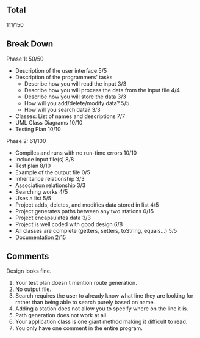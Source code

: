 ## Total

111/150

## Break Down

Phase 1: 50/50

- Description of the user interface 5/5
- Description of the programmers' tasks
  - Describe how you will read the input 3/3
  - Describe how you will process the data from the input file 4/4
  - Describe how you will store the data 3/3
  - How will you add/delete/modify data? 5/5
  - How will you search data? 3/3
- Classes: List of names and descriptions 7/7
- UML Class Diagrams 10/10
- Testing Plan 10/10

Phase 2: 61/100

- Compiles and runs with no run-time errors 10/10
- Include input file(s) 8/8
- Test plan 8/10
- Example of the output file 0/5
- Inheritance relationship 3/3
- Association relationship 3/3
- Searching works 4/5
- Uses a list 5/5
- Project adds, deletes, and modifies data stored in list 4/5
- Project generates paths between any two stations 0/15
- Project encapsulates data 3/3
- Project is well coded with good design 6/8
- All classes are complete (getters, setters, toString, equals...) 5/5
- Documentation 2/15

## Comments

Design looks fine.

1.  Your test plan doesn't mention route generation.
2.  No output file.
3.  Search requires the user to already know what line they are looking for rather than being able to search purely based on name.
4.  Adding a station does not allow you to specify where on the line it is.
5.  Path generation does not work at all.
6.  Your application class is one giant method making it difficult to read.
7.  You only have one comment in the entire program.
